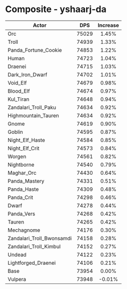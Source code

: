 # Composite - yshaarj-da
| Actor | DPS | Increase |
|---|:---:|:---:|
|Orc|75029|1.45%|
|Troll|74939|1.33%|
|Panda_Fortune_Cookie|74853|1.22%|
|Human|74723|1.04%|
|Draenei|74715|1.03%|
|Dark_Iron_Dwarf|74702|1.01%|
|Void_Elf|74679|0.98%|
|Blood_Elf|74674|0.97%|
|Kul_Tiran|74648|0.94%|
|Zandalari_Troll_Paku|74634|0.92%|
|Highmountain_Tauren|74634|0.92%|
|Gnome|74619|0.90%|
|Goblin|74595|0.87%|
|Night_Elf_Haste|74584|0.85%|
|Night_Elf_Crit|74573|0.84%|
|Worgen|74561|0.82%|
|Nightborne|74540|0.79%|
|Maghar_Orc|74430|0.64%|
|Panda_Mastery|74331|0.51%|
|Panda_Haste|74309|0.48%|
|Panda_Crit|74298|0.46%|
|Dwarf|74278|0.44%|
|Panda_Vers|74268|0.42%|
|Tauren|74265|0.42%|
|Mechagnome|74176|0.30%|
|Zandalari_Troll_Bwonsamdi|74158|0.28%|
|Zandalari_Troll_Kimbul|74152|0.27%|
|Undead|74122|0.23%|
|Lightforged_Draenei|74106|0.21%|
|Base|73954|0.00%|
|Vulpera|73948|-0.01%|

